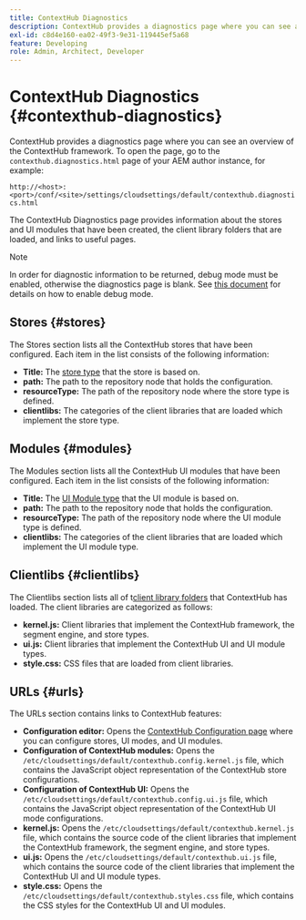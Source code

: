 ```yaml
---
title: ContextHub Diagnostics
description: ContextHub provides a diagnostics page where you can see an overview of the ContextHub framework
exl-id: c8d4e160-ea02-49f3-9e31-119445ef5a68
feature: Developing
role: Admin, Architect, Developer
---
```

# ContextHub Diagnostics {#contexthub-diagnostics}

ContextHub provides a diagnostics page where you can see an overview of the ContextHub framework. To open the page, go to the `contexthub.diagnostics.html` page of your AEM author instance, for example:

`http://<host>:<port>/conf/<site>/settings/cloudsettings/default/contexthub.diagnostics.html`

The ContextHub Diagnostics page provides information about the stores and UI modules that have been created, the client library folders that are loaded, and links to useful pages.

>[!NOTE]
>
>In order for diagnostic information to be returned, debug mode must be enabled, otherwise the diagnostics page is blank. See [this document](configuring-contexthub.md#debugging-contexthub) for details on how to enable debug mode.

## Stores {#stores}

The Stores section lists all the ContextHub stores that have been configured. Each item in the list consists of the following information:

* **Title:** The [store type](sample-stores.md) that the store is based on.
* **path:** The path to the repository node that holds the configuration.
* **resourceType:** The path of the repository node where the store type is defined.
* **clientlibs:** The categories of the client libraries that are loaded which implement the store type.

## Modules {#modules}

The Modules section lists all the ContextHub UI modules that have been configured. Each item in the list consists of the following information:

* **Title:** The [UI Module type](sample-modules.md) that the UI module is based on.
* **path:** The path to the repository node that holds the configuration.
* **resourceType:** The path of the repository node where the UI module type is defined.
* **clientlibs:** The categories of the client libraries that are loaded which implement the UI module type.

## Clientlibs {#clientlibs}

The Clientlibs section lists all of t[client library folders](/help/implementing/developing/introduction/clientlibs.md) that ContextHub has loaded. The client libraries are categorized as follows:

* **kernel.js:** Client libraries that implement the ContextHub framework, the segment engine, and store types.
* **ui.js:** Client libraries that implement the ContextHub UI and UI module types.
* **style.css:** CSS files that are loaded from client libraries.

## URLs {#urls}

The URLs section contains links to ContextHub features:

* **Configuration editor:** Opens the [ContextHub Configuration page](configuring-contexthub.md) where you can configure stores, UI modes, and UI modules.
* **Configuration of ContextHub modules:** Opens the `/etc/cloudsettings/default/contexthub.config.kernel.js` file, which contains the JavaScript object representation of the ContextHub store configurations.
* **Configuration of ContextHub UI:** Opens the `/etc/cloudsettings/default/contexthub.config.ui.js` file, which contains the JavaScript object representation of the ContextHub UI mode configurations.
* **kernel.js:** Opens the `/etc/cloudsettings/default/contexthub.kernel.js` file, which contains the source code of the client libraries that implement the ContextHub framework, the segment engine, and store types.
* **ui.js:** Opens the `/etc/cloudsettings/default/contexthub.ui.js` file, which contains the source code of the client libraries that implement the ContextHub UI and UI module types.
* **style.css:** Opens the `/etc/cloudsettings/default/contexthub.styles.css` file, which contains the CSS styles for the ContextHub UI and UI modules.
